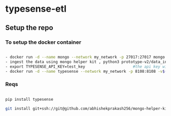 # typesense-etl


## Setup the repo 

### To setup the docker container

```bash

- docker run -d --name mongo --network my_network -p 27017:27017 mongo:latest
- ingest the data using mongo helper kit , python3 prototype-v2/data_ingestion.py
- export TYPESENSE_API_KEY=test_key                     #the api key will change in prod
- docker run -d --name typesense --network my_network -p 8108:8108 -v$(pwd)/typesense-data:/data typesense/typesense:29.0.rc30 --data-dir /data --api-key=$TYPESENSE_API_KEY --enable-cors 


```


### Reqs 


```bash 

pip install typesense 

git install git+ssh://git@github.com/abhishekprakash256/mongo-helper-kit.git


```

